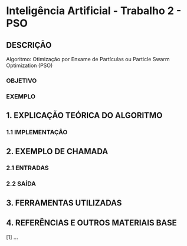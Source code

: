 # Inteligência Artificial - Trabalho 2 - PSO

## DESCRIÇÃO
Algoritmo: Otimização por Enxame de Partículas ou Particle Swarm Optimization (PSO)<br>
<p align="justify"/>

### OBJETIVO
<p align="justify"/>

### EXEMPLO

## 1. EXPLICAÇÃO TEÓRICA DO ALGORITMO
<p align="justify"/>

### 1.1 IMPLEMENTAÇÃO
<p align="justify"/>

## 2. EXEMPLO DE CHAMADA
<p align="justify"/>

### 2.1 ENTRADAS
<p align="justify"/>

### 2.2 SAÍDA
<p align="justify"/>

## 3. FERRAMENTAS UTILIZADAS

## 4. REFERÊNCIAS E OUTROS MATERIAIS BASE
[1] ...
